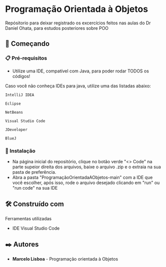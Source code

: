 # Programação Orientada à Objetos

Repósitorio para deixar registrado os excercícios feitos nas aulas do Dr Daniel Ohata, para estudos posteriores sobre POO

## 🚀 Começando

### 📋 Pré-requisitos

* Utilize uma IDE, compatível com Java, para poder rodar TODOS os códigos!

Caso você não conheça IDEs para java, utilize uma das listadas abaixo:

```
IntelliJ IDEA

Eclipse

NetBeans

Visual Studio Code

JDeveloper

BlueJ
```

### 🔧 Instalação

* Na página inicial do repositório, clique no botão verde "<> Code" na parte supeior direita dos arquivos, baixe o arquivo .zip e o extraia na sua pasta de preferência.
* Abra a pasta "ProgramaçãoOrientadaAObjetos-main" com a IDE que você escolher, após isso, rode o arquivo desejado clicando em "run" ou "run code" na sua IDE


## 🛠️ Construído com

Ferramentas utilizadas

* IDE Visual Studio Code


## ✒️ Autores

* **Marcelo Lisboa** - Programação orientada à Objetos
